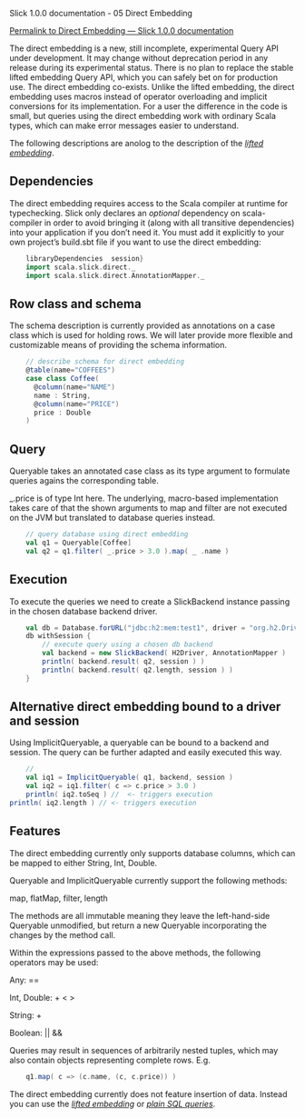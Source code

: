 Slick 1.0.0 documentation - 05 Direct Embedding
<!--Direct Embedding — Slick 1.0.0 documentation-->

[Permalink to Direct Embedding — Slick 1.0.0 documentation](http://slick.typesafe.com/doc/1.0.0/direct-embedding.html)


The direct embedding is a new, still incomplete, experimental Query API under development. It may change without deprecation period in any release during its experimental status. There is no plan to replace the stable lifted embedding Query API, which you can safely bet on for production use. The direct embedding co-exists. Unlike the lifted embedding, the direct embedding uses macros instead of operator overloading and implicit conversions for its implementation. For a user the difference in the code is small, but queries using the direct embedding work with ordinary Scala types, which can make error messages easier to understand.

The following descriptions are anolog to the description of the [*lifted embedding*][1].

## Dependencies

The direct embedding requires access to the Scala compiler at runtime for typechecking. Slick only declares an *optional* dependency on scala-compiler in order to avoid bringing it (along with all transitive dependencies) into your application if you don’t need it. You must add it explicitly to your own project’s build.sbt file if you want to use the direct embedding:

```scala
    libraryDependencies  session}
    import scala.slick.direct._
    import scala.slick.direct.AnnotationMapper._
```

## Row class and schema

The schema description is currently provided as annotations on a case class which is used for holding rows. We will later provide more flexible and customizable means of providing the schema information.

```scala
    // describe schema for direct embedding
    @table(name="COFFEES")
    case class Coffee(
      @column(name="NAME")
      name : String,
      @column(name="PRICE")
      price : Double
    )
```

## Query

Queryable takes an annotated case class as its type argument to formulate queries agains the corresponding table.

_.price is of type Int here. The underlying, macro-based implementation takes care of that the shown arguments to map and filter are not executed on the JVM but translated to database queries instead.

```scala
    // query database using direct embedding
    val q1 = Queryable[Coffee]
    val q2 = q1.filter( _.price > 3.0 ).map( _ .name )
```

## Execution

To execute the queries we need to create a SlickBackend instance passing in the chosen database backend driver.

```scala
    val db = Database.forURL("jdbc:h2:mem:test1", driver = "org.h2.Driver")
    db withSession {
        // execute query using a chosen db backend
        val backend = new SlickBackend( H2Driver, AnnotationMapper )
        println( backend.result( q2, session ) )
        println( backend.result( q2.length, session ) )
    }
```

## Alternative direct embedding bound to a driver and session

Using ImplicitQueryable, a queryable can be bound to a backend and session. The query can be further adapted and easily executed this way.

```scala
    //
    val iq1 = ImplicitQueryable( q1, backend, session )
    val iq2 = iq1.filter( c => c.price > 3.0 )
    println( iq2.toSeq ) //  <- triggers execution 
println( iq2.length ) // <- triggers execution
```

## Features
The direct embedding currently only supports database columns, which can be mapped to either String, Int, Double.

Queryable and ImplicitQueryable currently support the following methods:

map, flatMap, filter, length

The methods are all immutable meaning they leave the left-hand-side Queryable unmodified, but return a new Queryable incorporating the changes by the method call.

Within the expressions passed to the above methods, the following operators may be used:

Any: ==

Int, Double: + < >

String: +

Boolean: || &&

Queries may result in sequences of arbitrarily nested tuples, which may also contain objects representing complete rows. E.g.

```scala
    q1.map( c => (c.name, (c, c.price)) )
```

The direct embedding currently does not feature insertion of data. Instead you can use the [*lifted embedding*][2] or [*plain SQL queries*][3].

 [1]: http://slick.typesafe.com/gettingstarted.html
 [2]: http://slick.typesafe.com/lifted-embedding.html
 [3]: http://slick.typesafe.com/sql.html  
